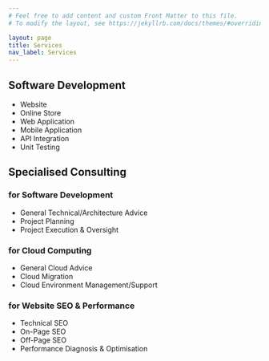 ```yaml
---
# Feel free to add content and custom Front Matter to this file.
# To modify the layout, see https://jekyllrb.com/docs/themes/#overriding-theme-defaults

layout: page
title: Services
nav_label: Services
---
```


## Software Development

- Website
- Online Store
- Web Application
- Mobile Application
- API Integration
- Unit Testing

## Specialised Consulting

### for Software Development

- General Technical/Architecture Advice
- Project Planning
- Project Execution & Oversight

### for Cloud Computing

- General Cloud Advice
- Cloud Migration
- Cloud Environment Management/Support

### for Website SEO & Performance

- Technical SEO
- On-Page SEO
- Off-Page SEO
- Performance Diagnosis & Optimisation
